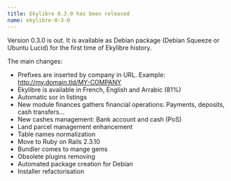```yaml
---
title: Ekylibre 0.3.0 has been released
name: ekylibre-0-3-0
---
```

Version 0.3.0 is out. It is available as Debian package (Debian Squeeze or Ubuntu Lucid) for the first time of Ekylibre history.

The main changes:

  - Prefixes are inserted by company in URL. Example: http://my.domain.tld/MY-COMPANY
  - Ekylibre is available in French, English and Arrabic (81%)
  - Automatic sor in listings
  - New module finances gathers financial operations: Payments, deposits, cash transfers...
  - New cashes management: Bank account and cash (PoS)
  - Land parcel management enhancement
  - Table names normalization
  - Move to Ruby on Rails 2.3.10
  - Bundler comes to mange gems
  - Obsolete plugins removing
  - Automated package creation for Debian
  - Installer refactorisation

